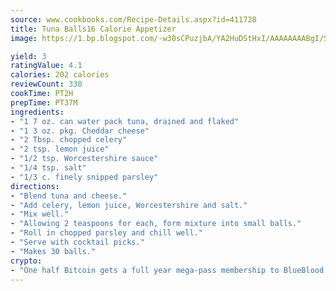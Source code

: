 ```yaml
---
source: www.cookbooks.com/Recipe-Details.aspx?id=411728
title: Tuna Balls16 Calorie Appetizer  
image: https://1.bp.blogspot.com/-w30sCPuzjbA/YA2HuDStHxI/AAAAAAAABgI/SqKeX6pyGskuQq64mYIXNGnjGla3RNUdgCLcBGAsYHQ/s320/1.png

yield: 3
ratingValue: 4.1
calories: 202 calories
reviewCount: 330
cookTime: PT2H
prepTime: PT37M
ingredients:
- "1 7 oz. can water pack tuna, drained and flaked"
- "1 3 oz. pkg. Cheddar cheese"
- "2 Tbsp. chopped celery"
- "2 tsp. lemon juice"
- "1/2 tsp. Worcestershire sauce"
- "1/4 tsp. salt"
- "1/3 c. finely snipped parsley"
directions:
- "Blend tuna and cheese."
- "Add celery, lemon juice, Worcestershire and salt."
- "Mix well."
- "Allowing 2 teaspoons for each, form mixture into small balls."
- "Roll in chopped parsley and chill well."
- "Serve with cocktail picks."
- "Makes 30 balls."
crypto:
- "One half Bitcoin gets a full year mega-pass membership to BlueBlood."
---
```

